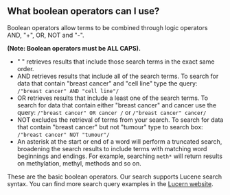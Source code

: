 ## What boolean operators can I use?

Boolean operators allow terms to be combined through logic operators AND, "+", OR, NOT and "-".

**(Note: Boolean operators must be ALL CAPS).**

* " " retrieves results that include those search terms in the exact same order.  
* AND retrieves results that include all of the search terms. To search for data that contain "breast cancer" and "cell line" type the query: `/"breast cancer" AND "cell line"/`
* OR retrieves results that include a least one of the search terms. To search for data that contain either "breast cancer" and cancer use the query: `/"breast cancer" OR cancer /` or `/"breast cancer" cancer/`
* NOT excludes the retrieval of terms from your search. To search for data that contain "breast cancer" but not "tumour" type to search box: `/"breast cancer" NOT "tumour"/`
* An asterisk at the start or end of a word will perform a truncated search, broadening the search results to include terms with matching word beginnings and endings. For example, searching `meth*` will return results on methylation, methyl, methods and so on.

These are the basic boolean operators. Our search supports Lucene search syntax. You can find more search query examples in the [Lucern website](https://lucene.apache.org/core/2_9_4/queryparsersyntax.html).
